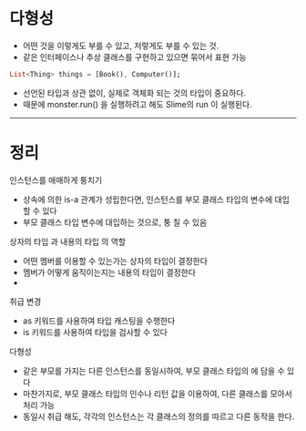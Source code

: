 # 다형성
- 어떤 것을 이렇게도 부를 수 있고, 저렇게도 부를 수 있는 것.
- 같은 인터페이스나 추상 클래스를 구현하고 있으면 묶어서 표현 가능
```dart
List<Thing> things = [Book(), Computer()];
```
- 선언된 타입과 상관 없이, 실제로 객체화 되는 것의 타입이 중요하다.
- 때문에 monster.run() 을 실행하려고 해도 Slime의 run 이 실행된다.

---
# 정리

인스턴스를 애매하게 퉁치기
- 상속에 의한 is-a 관계가 성립한다면, 인스턴스를 부모 클래스 타입의 변수에 대입할 수 있다
- 부모 클래스 타입 변수에 대입하는 것으로, 퉁 칠 수 있음

상자의 타입 과 내용의 타입 의 역할
- 어떤 멤버를 이용할 수 있는가는 상자의 타입이 결정한다
- 멤버가 어떻게 움직이는지는 내용의 타입이 결정한다
-
취급 변경
- as 키워드를 사용하여 타입 캐스팅을 수행한다
- is 키워드를 사용하여 타입을 검사할 수 있다

다형성
- 같은 부모를 가지는 다른 인스턴스를 동일시하여, 부모 클래스 타입의 에 담을 수 있다
- 마찬가지로, 부모 클래스 타입의 인수나 리턴 값을 이용하여, 다른 클래스를 모아서 처리 가능
- 동일시 취급 해도, 각각의 인스턴스는 각 클래스의 정의를 따르고 다른 동작을 한다.
